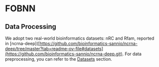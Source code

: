 # FOBNN

## Data Processing

We adopt two real-world bioinformatics datasets: nRC and Rfam, reported in [ncrna-deep]([https://github.com/bioinformatics-sannio/ncrna-deep/tree/master?tab=readme-ov-file#datasets](https://github.com/bioinformatics-sannio/ncrna-deep.git). For data preprocessing, you can refer to the [Datasets](https://github.com/bioinformatics-sannio/ncrna-deep/tree/master?tab=readme-ov-file#datasets) section.



